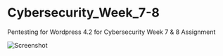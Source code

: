 # Cybersecurity_Week_7-8
Pentesting for Wordpress 4.2 for Cybersecurity Week 7 &amp; 8 Assignment


![Screenshot](Authenticated_Shortcode_Tags_XSS.gif)
